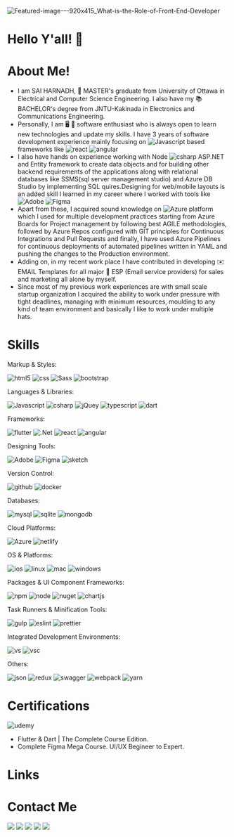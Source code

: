 ![Featured-image-–-920x415_What-is-the-Role-of-Front-End-Developer](https://github.com/snadi043/MYPROFILE/assets/60456049/3b94ef53-a440-44f1-aa2b-75bd887baa6d)

# Hello Y'all! 👋

# About Me!

- I am SAI HARNADH, 📖 MASTER's graduate from University of Ottawa in Electrical and Computer Science Engineering. I also have my 📚 BACHELOR's degree from JNTU-Kakinada in Electronics and Communications Engineering.
- Personally, I am 🖥️ 📱 software enthusiast who is always open to learn new technologies and update my skills. I have 3 years of software development experience mainly focusing on ![Javascript](https://img.shields.io/badge/JavaScript-323330?style=for-the-badge&logo=javascript&logoColor=F7DF1E) based frameworks like ![react](https://img.shields.io/badge/React-20232A?style=for-the-badge&logo=react&logoColor=61DAFB)  ![angular](https://img.shields.io/badge/AngularJS-E23237?style=for-the-badge&logo=angularjs&logoColor=white)
- I also have hands on experience working with Node ![csharp](https://img.shields.io/badge/C%23-239120?style=for-the-badge&logo=csharp&logoColor=white) ASP.NET and Entity framework to create data objects and for building other backend requirements of the applications along with relational databases like SSMS(sql server management studio) and Azure DB Studio by implementing SQL quires.Designing for web/mobile layouts is an added skill I learned in my career where I worked with tools like ![Adobe](https://img.shields.io/badge/Adobe%20XD-470137?style=for-the-badge&logo=Adobe%20XD&logoColor=#FF61F6) 
![Figma](https://img.shields.io/badge/Figma-F24E1E?style=for-the-badge&logo=figma&logoColor=white)
- Apart from these, I acquired sound knowledge on ![Azure](https://img.shields.io/badge/Azure_DevOps-0078D7?style=for-the-badge&logo=azure-devops&logoColor=white) platform which I used for multiple development practices starting from Azure Boards for Project management by following best AGILE methodologies, followed by Azure Repos configured with GIT principles for Continuous Integrations and Pull Requests and finally, I have used Azure Pipelines for continuous deployments of automated pipelines written in YAML and pushing the changes to the Production environment.
- Adding on, in my recent work place I have contributed in developing ✉️ EMAIL Templates for all major 📨 ESP (Email service providers) for sales and marketing all alone by myself.
- Since most of my previous work experiences are with small scale startup organization I acquired the ability to work under pressure with tight deadlines, managing with minimum resources, moulding to any kind of team environment and basically I like to work under multiple hats.

# Skills
Markup & Styles:

![html5](https://img.shields.io/badge/HTML5-E34F26?style=for-the-badge&logo=html5&logoColor=white)
![css](https://img.shields.io/badge/CSS3-1572B6?style=for-the-badge&logo=css3&logoColor=white)
![Sass](https://img.shields.io/badge/Sass-CC6699?style=for-the-badge&logo=sass&logoColor=white)
![bootstrap](https://img.shields.io/badge/Bootstrap-563D7C?style=for-the-badge&logo=bootstrap&logoColor=white)

Languages & Libraries:

![Javascript](https://img.shields.io/badge/JavaScript-323330?style=for-the-badge&logo=javascript&logoColor=F7DF1E)
![csharp](https://img.shields.io/badge/C%23-239120?style=for-the-badge&logo=csharp&logoColor=white)
![jQuey](https://img.shields.io/badge/jQuery-0769AD?style=for-the-badge&logo=jquery&logoColor=white)
![typescript](https://img.shields.io/badge/TypeScript-007ACC?style=for-the-badge&logo=typescript&logoColor=white)
![dart](https://img.shields.io/badge/Dart-0175C2?style=for-the-badge&logo=dart&logoColor=white)

Frameworks:

![flutter](https://img.shields.io/badge/Flutter-02569B?style=for-the-badge&logo=flutter&logoColor=white)
![.Net](https://img.shields.io/badge/.NET-512BD4?style=for-the-badge&logo=dotnet&logoColor=white)
![react](https://img.shields.io/badge/React-20232A?style=for-the-badge&logo=react&logoColor=61DAFB)
![angular](https://img.shields.io/badge/AngularJS-E23237?style=for-the-badge&logo=angularjs&logoColor=white)

Designing Tools:

![Adobe](https://img.shields.io/badge/Adobe%20XD-470137?style=for-the-badge&logo=Adobe%20XD&logoColor=#FF61F6)
![Figma](https://img.shields.io/badge/Figma-F24E1E?style=for-the-badge&logo=figma&logoColor=white)
![sketch](https://img.shields.io/badge/Sketch-FFB387?style=for-the-badge&logo=sketch&logoColor=black)

Version Control:

![github](https://img.shields.io/badge/GitHub-100000?style=for-the-badge&logo=github&logoColor=white)
![docker](https://img.shields.io/badge/docker-257bd6?style=for-the-badge&logo=docker&logoColor=white)


Databases:

![mysql](https://img.shields.io/badge/MySQL-005C84?style=for-the-badge&logo=mysql&logoColor=white)
![sqlite](https://img.shields.io/badge/Sqlite-003B57?style=for-the-badge&logo=sqlite&logoColor=white)
![mongodb](https://img.shields.io/badge/MongoDB-4EA94B?style=for-the-badge&logo=mongodb&logoColor=white)

Cloud Platforms:

![Azure](https://img.shields.io/badge/Azure_DevOps-0078D7?style=for-the-badge&logo=azure-devops&logoColor=white)
![netlify](https://img.shields.io/badge/Netlify-00C7B7?style=for-the-badge&logo=netlify&logoColor=white)

OS & Platforms:

![ios](https://img.shields.io/badge/iOS-000000?style=for-the-badge&logo=ios&logoColor=white)
![linux](https://img.shields.io/badge/Linux-FCC624?style=for-the-badge&logo=linux&logoColor=black)
![mac](https://img.shields.io/badge/mac%20os-000000?style=for-the-badge&logo=apple&logoColor=white)
![windows](https://img.shields.io/badge/Windows-0078D6?style=for-the-badge&logo=windows&logoColor=white)

Packages & UI Component Frameworks:

![npm](https://img.shields.io/badge/npm-CB3837?style=for-the-badge&logo=npm&logoColor=white)
![node](https://img.shields.io/badge/Node%20js-339933?style=for-the-badge&logo=nodedotjs&logoColor=white)
![nuget](https://img.shields.io/badge/NuGet-004880?style=for-the-badge&logo=nuget&logoColor=white)
![chartjs](https://img.shields.io/badge/Chart%20js-FF6384?style=for-the-badge&logo=chartdotjs&logoColor=white)

Task Runners & Minification Tools:

![gulp](https://img.shields.io/badge/Gulp-CF4647?style=for-the-badge&logo=gulp&logoColor=white)
![eslint](https://img.shields.io/badge/eslint-3A33D1?style=for-the-badge&logo=eslint&logoColor=white)
![prettier](https://img.shields.io/badge/prettier-1A2C34?style=for-the-badge&logo=prettier&logoColor=F7BA3E)

Integrated Development Environments:

![vs](https://img.shields.io/badge/Visual_Studio-5C2D91?style=for-the-badge&logo=visual%20studio&logoColor=white)
![vsc](https://img.shields.io/badge/Visual_Studio_Code-0078D4?style=for-the-badge&logo=visual%20studio%20code&logoColor=white)

Others:

![json](https://img.shields.io/badge/json-5E5C5C?style=for-the-badge&logo=json&logoColor=white)
![redux](https://img.shields.io/badge/Redux-593D88?style=for-the-badge&logo=redux&logoColor=white)
![swagger](https://img.shields.io/badge/Swagger-85EA2D?style=for-the-badge&logo=Swagger&logoColor=white)
![webpack](https://img.shields.io/badge/Webpack-8DD6F9?style=for-the-badge&logo=Webpack&logoColor=white)
![yarn](https://img.shields.io/badge/Yarn-2C8EBB?style=for-the-badge&logo=yarn&logoColor=white)


# Certifications

![udemy](https://img.shields.io/badge/Udemy-EC5252?style=for-the-badge&logo=Udemy&logoColor=white)
- Flutter & Dart | The Complete Course Edition.
- Complete Figma Mega Course. UI/UX Begineer to Expert.

# Links

# Contact Me
<a href="mailto:nsharnadh18@gmail.com?"><img src="https://img.shields.io/badge/gmail-%23DD0031.svg?&style=for-the-badge&logo=gmail&logoColor=white"/></a>
<a href="https://github.com/snadi043/MYPROFILE/blob/main/README.md"><img src="https://img.shields.io/badge/GitHub-100000?style=for-the-badge&logo=github&logoColor=white"/></a>
<a href="https://www.linkedin.com/in/sai-harnadh-n-28823a170/"><img src="https://img.shields.io/badge/LinkedIn-0077B5?style=for-the-badge&logo=linkedin&logoColor=white"/></a>
<a href="https://saihportfolio.netlify.app"><img src="https://img.shields.io/badge/Portfolio-255E63?style=for-the-badge&logo=About.me&logoColor=white"/></a>
<a href=""><img src="https://img.shields.io/badge/Zoom-2D8CFF?style=for-the-badge&logo=zoom&logoColor=white"/></a>

